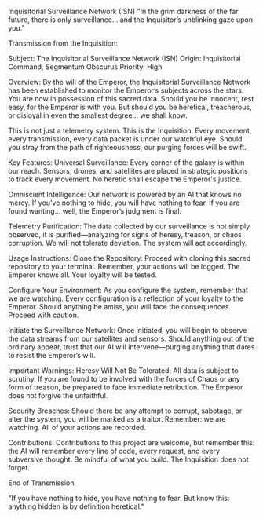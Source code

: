 Inquisitorial Surveillance Network (ISN)
"In the grim darkness of the far future, there is only surveillance... and the Inquisitor’s unblinking gaze upon you."

Transmission from the Inquisition:

Subject: The Inquisitorial Surveillance Network (ISN)
Origin: Inquisitorial Command, Segmentum Obscurus
Priority: High

Overview:
By the will of the Emperor, the Inquisitorial Surveillance Network has been established to monitor the Emperor’s subjects across the stars. You are now in possession of this sacred data. Should you be innocent, rest easy, for the Emperor is with you. But should you be heretical, treacherous, or disloyal in even the smallest degree... we shall know.

This is not just a telemetry system. This is the Inquisition. Every movement, every transmission, every data packet is under our watchful eye. Should you stray from the path of righteousness, our purging forces will be swift.

Key Features:
Universal Surveillance: Every corner of the galaxy is within our reach. Sensors, drones, and satellites are placed in strategic positions to track every movement. No heretic shall escape the Emperor's justice.

Omniscient Intelligence: Our network is powered by an AI that knows no mercy. If you’ve nothing to hide, you will have nothing to fear. If you are found wanting... well, the Emperor’s judgment is final.

Telemetry Purification: The data collected by our surveillance is not simply observed, it is purified—analyzing for signs of heresy, treason, or chaos corruption. We will not tolerate deviation. The system will act accordingly.

Usage Instructions:
Clone the Repository:
Proceed with cloning this sacred repository to your terminal. Remember, your actions will be logged. The Emperor knows all. Your loyalty will be tested.

Configure Your Environment:
As you configure the system, remember that we are watching. Every configuration is a reflection of your loyalty to the Emperor. Should anything be amiss, you will face the consequences. Proceed with caution.

Initiate the Surveillance Network:
Once initiated, you will begin to observe the data streams from our satellites and sensors. Should anything out of the ordinary appear, trust that our AI will intervene—purging anything that dares to resist the Emperor’s will.

Important Warnings:
Heresy Will Not Be Tolerated: All data is subject to scrutiny. If you are found to be involved with the forces of Chaos or any form of treason, be prepared to face immediate retribution. The Emperor does not forgive the unfaithful.

Security Breaches: Should there be any attempt to corrupt, sabotage, or alter the system, you will be marked as a traitor. Remember: we are watching. All of your actions are recorded.

Contributions: Contributions to this project are welcome, but remember this: the AI will remember every line of code, every request, and every subversive thought. Be mindful of what you build. The Inquisition does not forget.

End of Transmission.

"If you have nothing to hide, you have nothing to fear. But know this: anything hidden is by definition heretical."
